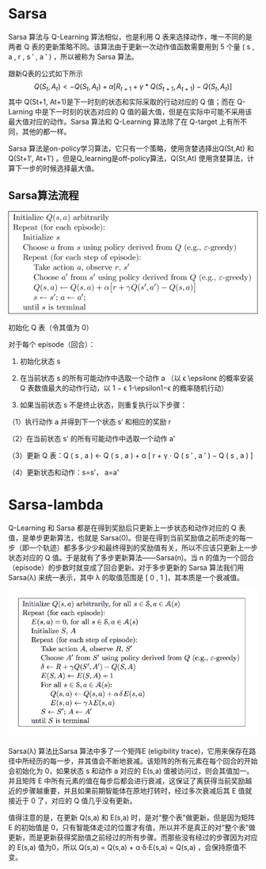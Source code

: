 # Sarsa

Sarsa 算法与 Q-Learning 算法相似，也是利用 Q 表来选择动作，唯一不同的是两者 Q 表的更新策略不同。该算法由于更新一次动作值函数需要用到 5 个量 ( s , a , r , s ′ , a ′ ) ，所以被称为 Sarsa 算法。

跟新Q表的公式如下所示
$$
Q(S_t,A_t)<-Q(S_t,A_t)+α[R_{t+1}+γ*Q(S_{t+1},A_{t+1})-Q(S_t,A_t)]
$$
其中 Q(St+1, At+1)是下一时刻的状态和实际采取的行动对应的 Q 值；而在 Q-Larning 中是下一时刻的状态对应的 Q 值的最大值，但是在实际中可能不采用该最大值对应的动作。Sarsa 算法和 Q-Learning 算法除了在 Q-target 上有所不同，其他的都一样。

Sarsa 算法是on-policy学习算法，它只有一个策略，使用贪婪选择出Q(St,At) 和 Q(St+1′, At+1′) 。但是Q_learning是off-policy算法，Q(St,At) 使用贪婪算法，计算下一步的时候选择最大值。

## Sarsa算法流程

![](https://github.com/ShawnZL/Reinforcement/raw/master/picture/Sarsa_pic1.png)



初始化 Q 表（令其值为 0）

对于每个 episode（回合）：

 1. 初始化状态 s

 2. 在当前状态 s 的所有可能动作中选取一个动作 a （以 ϵ \epsilonϵ 的概率安装 Q 表数值最大的动作行动，以 1 − ϵ 1-\epsilon1−ϵ 的概率随机行动）

 3. 如果当前状态 s 不是终止状态，则重复执行以下步骤：

 （1）执行动作 a 并得到下一个状态 s‘ 和相应的奖励 r

 （2）在当前状态 s’ 的所有可能动作中选取一个动作 a’

 （3）更新 Q 表：Q ( s , a ) ← Q ( s , a ) + α [ r + γ ⋅ Q ( s ′ , a ′ ) − Q ( s , a ) ] 

 （4）更新状态和动作：s=s’， a=a’


# Sarsa-lambda

Q-Learning 和 Sarsa 都是在得到奖励后只更新上一步状态和动作对应的 Q 表值，是单步更新算法，也就是 Sarsa(0)。但是在得到当前奖励值之前所走的每一步（即一个轨迹）都多多少少和最终得到的奖励值有关，所以不应该只更新上一步状态对应的 Q 值。于是就有了多步更新算法——Sarsa(n)。当 n 的值为一个回合（episode）的步数时就变成了回合更新。对于多步更新的 Sarsa 算法我们用 Sarsa(λ) 来统一表示，其中 λ 的取值范围是 [ 0 , 1 ]，其本质是一个衰减值。

![](https://github.com/ShawnZL/Reinforcement/raw/master/picture/Sarsa_pic2.png)

Sarsa(λ) 算法比Sarsa 算法中多了一个矩阵E (eligibility trace)，它用来保存在路径中所经历的每一步，并其值会不断地衰减。该矩阵的所有元素在每个回合的开始会初始化为 0，如果状态 s 和动作 a 对应的 E(s,a) 值被访问过，则会其值加一。并且矩阵 E 中所有元素的值在每步后都会进行衰减，这保证了离获得当前奖励越近的步骤越重要，并且如果前期智能体在原地打转时，经过多次衰减后其 E 值就接近于 0 了，对应的 Q 值几乎没有更新。

值得注意的是，在更新 Q(s,a) 和 E(s,a) 时，是对“整个表”做更新，但是因为矩阵 E 的初始值是 0，只有智能体走过的位置才有值，所以并不是真正的对“整个表”做更新，而是更新获得奖励值之前经过的所有步骤。而那些没有经过的步骤因为对应的 E(s,a) 值为0，所以 Q(s,a) = Q(s,a) + α⋅δ⋅E(s,a) = Q(s,a) ，会保持原值不变。
